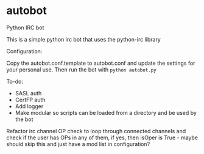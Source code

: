 autobot
=======

Python IRC bot

This is a simple python irc bot that uses the python-irc library

Configuration:

Copy the autobot.conf.template to autobot.conf and update the settings for your
personal use. Then run the bot with ```python autobot.py```

To-do:

* SASL auth
* CertFP auth
* Add logger
* Make modular so scripts can be loaded from a directory and be used by the bot

Refactor irc channel OP check to loop through connected channels and check if the user has
OPs in any of them, if yes, then isOper is True - maybe should skip this and just have a mod list in configuration?
